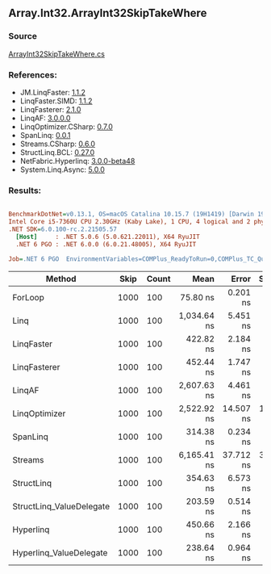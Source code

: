 ﻿## Array.Int32.ArrayInt32SkipTakeWhere

### Source
[ArrayInt32SkipTakeWhere.cs](../LinqBenchmarks/Array/Int32/ArrayInt32SkipTakeWhere.cs)

### References:
- JM.LinqFaster: [1.1.2](https://www.nuget.org/packages/JM.LinqFaster/1.1.2)
- LinqFaster.SIMD: [1.1.2](https://www.nuget.org/packages/LinqFaster.SIMD/1.0.3)
- LinqFasterer: [2.1.0](https://www.nuget.org/packages/LinqFasterer/2.1.0)
- LinqAF: [3.0.0.0](https://www.nuget.org/packages/LinqAF/3.0.0.0)
- LinqOptimizer.CSharp: [0.7.0](https://www.nuget.org/packages/LinqOptimizer.CSharp/0.7.0)
- SpanLinq: [0.0.1](https://www.nuget.org/packages/SpanLinq/0.0.1)
- Streams.CSharp: [0.6.0](https://www.nuget.org/packages/Streams.CSharp/0.6.0)
- StructLinq.BCL: [0.27.0](https://www.nuget.org/packages/StructLinq/0.27.0)
- NetFabric.Hyperlinq: [3.0.0-beta48](https://www.nuget.org/packages/NetFabric.Hyperlinq/3.0.0-beta48)
- System.Linq.Async: [5.0.0](https://www.nuget.org/packages/System.Linq.Async/5.0.0)

### Results:
``` ini

BenchmarkDotNet=v0.13.1, OS=macOS Catalina 10.15.7 (19H1419) [Darwin 19.6.0]
Intel Core i5-7360U CPU 2.30GHz (Kaby Lake), 1 CPU, 4 logical and 2 physical cores
.NET SDK=6.0.100-rc.2.21505.57
  [Host]     : .NET 5.0.6 (5.0.621.22011), X64 RyuJIT
  .NET 6 PGO : .NET 6.0.0 (6.0.21.48005), X64 RyuJIT

Job=.NET 6 PGO  EnvironmentVariables=COMPlus_ReadyToRun=0,COMPlus_TC_QuickJitForLoops=1,COMPlus_TieredPGO=1  Runtime=.NET 6.0  

```
|                   Method | Skip | Count |        Mean |     Error |    StdDev |         Ratio | RatioSD |  Gen 0 | Allocated |
|------------------------- |----- |------ |------------:|----------:|----------:|--------------:|--------:|-------:|----------:|
|                  ForLoop | 1000 |   100 |    75.80 ns |  0.201 ns |  0.168 ns |      baseline |         |      - |         - |
|                     Linq | 1000 |   100 | 1,034.64 ns |  5.451 ns |  5.099 ns | 13.66x slower |   0.08x | 0.0725 |     152 B |
|               LinqFaster | 1000 |   100 |   422.82 ns |  2.184 ns |  2.043 ns |  5.58x slower |   0.03x | 0.7191 |   1,504 B |
|             LinqFasterer | 1000 |   100 |   452.44 ns |  1.747 ns |  1.634 ns |  5.97x slower |   0.02x | 0.3285 |     688 B |
|                   LinqAF | 1000 |   100 | 2,607.63 ns |  4.461 ns |  3.483 ns | 34.40x slower |   0.06x |      - |         - |
|            LinqOptimizer | 1000 |   100 | 2,522.92 ns | 14.507 ns | 12.114 ns | 33.29x slower |   0.18x | 4.1389 |   8,674 B |
|                 SpanLinq | 1000 |   100 |   314.38 ns |  0.234 ns |  0.183 ns |  4.15x slower |   0.01x |      - |         - |
|                  Streams | 1000 |   100 | 6,165.41 ns | 37.712 ns | 35.276 ns | 81.35x slower |   0.56x | 0.4349 |     912 B |
|               StructLinq | 1000 |   100 |   354.63 ns |  6.573 ns |  6.149 ns |  4.67x slower |   0.07x | 0.0458 |      96 B |
| StructLinq_ValueDelegate | 1000 |   100 |   203.59 ns |  0.514 ns |  0.429 ns |  2.69x slower |   0.01x |      - |         - |
|                Hyperlinq | 1000 |   100 |   450.66 ns |  2.166 ns |  1.920 ns |  5.94x slower |   0.03x |      - |         - |
|  Hyperlinq_ValueDelegate | 1000 |   100 |   238.64 ns |  0.964 ns |  0.805 ns |  3.15x slower |   0.02x |      - |         - |
